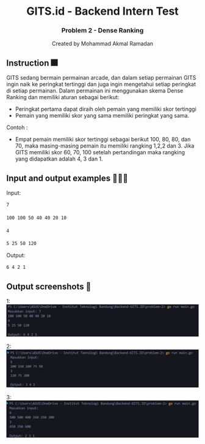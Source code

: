 <div align="center">
    <h1>GITS.id - Backend Intern Test</h1>
    <h3>Problem 2 - Dense Ranking</h3>
    <p>Created by Mohammad Akmal Ramadan</p>
</div>

## Instruction 🎆
GITS sedang bermain permainan arcade, dan dalam setiap permainan GITS ingin naik ke peringkat tertinggi dan juga ingin mengetahui setiap peringkat di setiap permainan. Dalam permainan ini menggunakan skema Dense Ranking​ dan memiliki aturan sebagai berikut:
- Peringkat pertama dapat diraih oleh pemain yang memiliki skor tertinggi
- Pemain yang memiliki skor yang sama memiliki peringkat yang sama.

Contoh :
- Empat pemain memiliki skor tertinggi sebagai berikut 100, 80, 80, dan 70, maka masing-masing pemain itu memiliki rangking 1,2,2 dan 3. Jika GITS memiliki skor 60, 70, 100 setelah pertandingan maka rangking yang didapatkan adalah 4, 3 dan 1.

## Input and output examples 🧑🏾‍💻
Input:
   ```sh
  7

  100 100 50 40 40 20 10 

  4

  5 25 50 120
   ```
Output:
   ```sh
  6 4 2 1
   ```
## Output screenshots 🔨
1:
<img src="./outputs/output-1.jpg" alt="Example screenshot"/>

2:
<img src="./outputs/output-2.jpg" alt="Example screenshot"/>

3:
<img src="./outputs/output-3.jpg" alt="Example screenshot"/>

